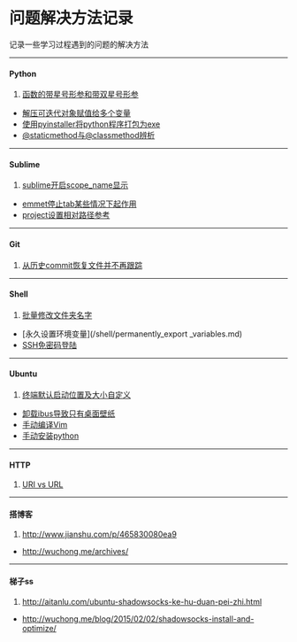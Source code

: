 问题解决方法记录
================

记录一些学习过程遇到的问题的解决方法

---

#### Python
1.  [函数的带星号形参和带双星号形参](http://www.math.pku.edu.cn/teachers/qiuzy/computing/basics/pb_file210.htm)
-   [解压可迭代对象赋值给多个变量](http://python3-cookbook.readthedocs.org/zh_CN/latest/c01/p02_unpack_elements_from_iterables.html)
-   [使用pyinstaller将python程序打包为exe](/python/pyinstaller.md)
-   [@staticmethod与@classmethod辨析](/python/diff_staticmethod_&_classmethod.md)

---

#### Sublime

1.  [sublime开启scope_name显示](/sublime/show_scope_name.md)
-   [emmet停止tab某些情况下起作用](/sublime/disable_emmet_tab.md)
-   [project设置相对路径参考](/sublime/project_path.md)

---

#### Git

1.  [从历史commit恢复文件并不再跟踪](/git/git_update-index.md)

---

#### Shell

1.  [批量修改文件夹名字](/shell/rename_folder.md)
-   [永久设置环境变量](/shell/permanently_export _variables.md)
-   [SSH免密码登陆](/shell/ssh-keygen_login_no_password.md)

---

#### Ubuntu

1.  [终端默认启动位置及大小自定义](./ubuntu/gnome_terminal.md)
-   [卸载ibus导致只有桌面壁纸](./ubuntu/uninstall_ibus_bug.md)
-   [手动编译Vim](./ubuntu/build_vim.md)
-   [手动安装python](./ubuntu/build_python.md)

---

#### HTTP

1.  [URI vs URL](http://www.cnblogs.com/hust-ghtao/p/4724885.html#commentform)

---

#### 搭博客

1.  <http://www.jianshu.com/p/465830080ea9>
-   <http://wuchong.me/archives/>

---

#### 梯子ss

1.  <http://aitanlu.com/ubuntu-shadowsocks-ke-hu-duan-pei-zhi.html>
-   <http://wuchong.me/blog/2015/02/02/shadowsocks-install-and-optimize/>
